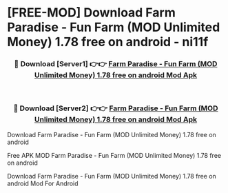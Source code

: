 # [FREE-MOD] Download Farm Paradise - Fun Farm (MOD Unlimited Money) 1.78 free on android - ni11f


<div align="center">
<h3>🔴 Download [Server1] 👉👉 <a href="https://apk-comot.site?title=Farm_Paradise_-_Fun_Farm_(MOD_Unlimited_Money)_1.78_free_on_android">Farm Paradise - Fun Farm (MOD Unlimited Money) 1.78 free on android Mod Apk</a></h3><br>

<h3>🔴 Download [Server2] 👉👉 <a href="https://apk-comot.site?title=Farm_Paradise_-_Fun_Farm_(MOD_Unlimited_Money)_1.78_free_on_android">Farm Paradise - Fun Farm (MOD Unlimited Money) 1.78 free on android Mod Apk</a></h3>
</div>



Download Farm Paradise - Fun Farm (MOD Unlimited Money) 1.78 free on android 

Free APK MOD Farm Paradise - Fun Farm (MOD Unlimited Money) 1.78 free on android 

Download Farm Paradise - Fun Farm (MOD Unlimited Money) 1.78 free on android Mod For Android
